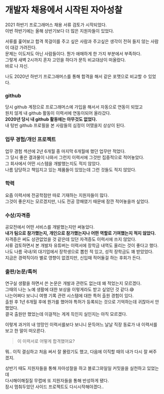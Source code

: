 # 개발자 채용에서 시작된 자아성찰

2021 하반기 프로그래머스 채용 서류 검토가 시작되었다.  
이번 하반기에는 올해 상반기보다 더 많은 지원자들이 있었다.  

서류를 훑어보고 합격 목걸이를 주고 싶은 사람과 주고싶은 생각이 전혀 들지 않는 사람이 대강 가려진다.  
문제는 이도저도 아닌 사람들이다. 뭔가 애매하게 한 가지 부분에서 부족하다.  
그렇게 새벽 2시까지 혼자 고민을 하다가 문득 비교대상이 떠올랐다.  
바로 나 자신.

나도 2020년 하반기 프로그래머스를 통해 합격을 해서 같은 포맷으로 비교할 수 있었다.  

### github
당시 github 계정으로 프로그래머스에 가입을 해서서 자동으로 연동이 되었고  
원치 않게 내 github 활동이 이력서에 연동이되어 올라갔다.  
**2020년 당시 내 github 활동에는 아무것도 없었다.**  
내 텅빈 github 프로필을 본 사람들의 심정이 어땠을지 상상이 된다.

### 업무 경험/개인 프로젝트
업무 경험 섹션에 2년 6개월 중 마지막 6개월에 했던 업무만 적었다.  
그 당시 좋은 결과물이 나와서 그런지 이력서에 그것만 집중적으로 적어놓았다.  
그 회사에서 어떤 시스템을 개발했는지도 적지 않았다.  
나름 담당하고 책임지고 있는 제품들이 있었는데 그런 것들도 적지 않았다. 

### 학력
요즘 이력서에 전공학점만 따로 기재하는 지원자들이 많다.  
그것이 좋은지는 모르겠지만, 나도 전공 깡패였기 때문에 잠깐 적어놓을까 싶었다.  

### 수상/자격증
공모전에서 어떤 서비스를 개발했는지만 써놓았다.  
**내가 팀으로 참가했는지, 개인으로 참가했는지나 어떤 역할로 기여했는지 적지 않았다.**  
자격증은 써도 상관없었을 것 같은데 있던 자격증도 이력서에 쓰지 않았다.  
서류 검토하면서 본 개발자 유튜버는 이력서에 장학금 내역도 올리는 것이 좋다고 했다.  
나도 나름 국내/외 대기업에서 장학생으로 뽑힌 적 있고, 성적 장학금도 꽤 받았었다.  
지금은 경력직이라 별로 영향이 없겠지만, 신입때 적어둘걸 하는 후회가 든다.

### 출판/논문/특허
연구실 생활을 하면서 쓴 논문은 개발과 관련도 없는데 왜 적었는지 모르겠다.  
그때의 나는 노예 생활에 대한 보상을 이렇게라도 받고 싶었던 것 같다.😅  
나는어쩌다 보니니 여행 기록 관련 시스템에 대한 특허 출원 경험이 있다.  
출원 후 1년 6개월 후에 뭔가를 했어야 특허가 등록되는 것으로 기억하는데 귀찮아서 안 했었다.  
결국 출원만 했었는데 이걸적는 게게 득인지 실인지는 아직 모르겠다.  

이렇게 과거의 내 엉망인 이력서를보다 보니니 문득어느 날날 직장 동료가 내 이력서를 보고 한 말이 떠오른다.  
> 이 이력서로 어떻게 합격했어요?

뭐.. 이직 결심하고 처음 써서 잘 몰랐기도 했고, 다음에 이직할 때의 내가 다시 잘 써주겠지.  

상반기 때도 지원자들을 통해 자아성찰을 하고 블로그와일일 커밋을을 실천하고 있었는데  
다시해이해질질 무렵에 또 지원자들을 통해 반성하게 됐다.  
잠시 멈춰두었던 사이드 프로젝트도 다시시작해야겠다..
